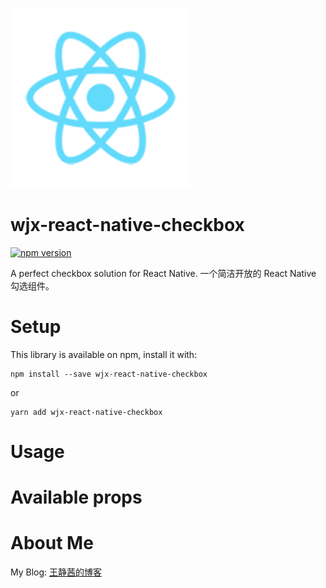 ![](https://raw.githubusercontent.com/github/explore/6c6508f34230f0ac0d49e847a326429eefbfc030/topics/react-native/react-native.png)

# wjx-react-native-checkbox

[![npm version](https://badge.fury.io/js/wjx-react-native-checkbox.svg)](https://badge.fury.io/js/wjx-react-native-checkbox)

A perfect checkbox solution for React Native. 一个简洁开放的 React Native 勾选组件。


# Setup

This library is available on npm, install it with: 

```
npm install --save wjx-react-native-checkbox
```

or

```
yarn add wjx-react-native-checkbox
```



# Usage


# Available props


# About Me
My Blog: [王静茜的博客](http://blog.wjingxi.com)
